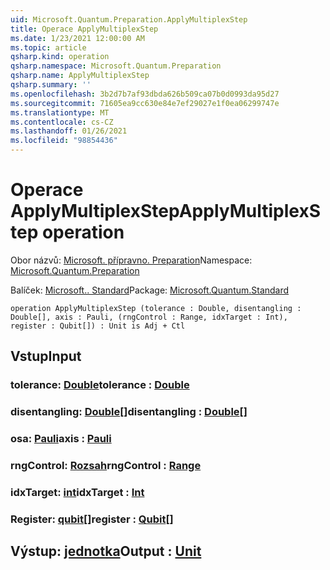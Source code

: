 ```yaml
---
uid: Microsoft.Quantum.Preparation.ApplyMultiplexStep
title: Operace ApplyMultiplexStep
ms.date: 1/23/2021 12:00:00 AM
ms.topic: article
qsharp.kind: operation
qsharp.namespace: Microsoft.Quantum.Preparation
qsharp.name: ApplyMultiplexStep
qsharp.summary: ''
ms.openlocfilehash: 3b2d7b7af93dbda626b509ca07b0d0993da95d27
ms.sourcegitcommit: 71605ea9cc630e84e7ef29027e1f0ea06299747e
ms.translationtype: MT
ms.contentlocale: cs-CZ
ms.lasthandoff: 01/26/2021
ms.locfileid: "98854436"
---
```

# <a name="applymultiplexstep-operation"></a><span data-ttu-id="9411f-102">Operace ApplyMultiplexStep</span><span class="sxs-lookup"><span data-stu-id="9411f-102">ApplyMultiplexStep operation</span></span>

<span data-ttu-id="9411f-103">Obor názvů: [Microsoft. přípravno. Preparation](xref:Microsoft.Quantum.Preparation)</span><span class="sxs-lookup"><span data-stu-id="9411f-103">Namespace: [Microsoft.Quantum.Preparation](xref:Microsoft.Quantum.Preparation)</span></span>

<span data-ttu-id="9411f-104">Balíček: [Microsoft.. Standard](https://nuget.org/packages/Microsoft.Quantum.Standard)</span><span class="sxs-lookup"><span data-stu-id="9411f-104">Package: [Microsoft.Quantum.Standard](https://nuget.org/packages/Microsoft.Quantum.Standard)</span></span>




```qsharp
operation ApplyMultiplexStep (tolerance : Double, disentangling : Double[], axis : Pauli, (rngControl : Range, idxTarget : Int), register : Qubit[]) : Unit is Adj + Ctl
```


## <a name="input"></a><span data-ttu-id="9411f-105">Vstup</span><span class="sxs-lookup"><span data-stu-id="9411f-105">Input</span></span>

### <a name="tolerance--double"></a><span data-ttu-id="9411f-106">tolerance: [Double](xref:microsoft.quantum.lang-ref.double)</span><span class="sxs-lookup"><span data-stu-id="9411f-106">tolerance : [Double](xref:microsoft.quantum.lang-ref.double)</span></span>




### <a name="disentangling--double"></a><span data-ttu-id="9411f-107">disentangling: [Double](xref:microsoft.quantum.lang-ref.double)[]</span><span class="sxs-lookup"><span data-stu-id="9411f-107">disentangling : [Double](xref:microsoft.quantum.lang-ref.double)[]</span></span>




### <a name="axis--pauli"></a><span data-ttu-id="9411f-108">osa: [Pauli](xref:microsoft.quantum.lang-ref.pauli)</span><span class="sxs-lookup"><span data-stu-id="9411f-108">axis : [Pauli](xref:microsoft.quantum.lang-ref.pauli)</span></span>




### <a name="rngcontrol--range"></a><span data-ttu-id="9411f-109">rngControl: [Rozsah](xref:microsoft.quantum.lang-ref.range)</span><span class="sxs-lookup"><span data-stu-id="9411f-109">rngControl : [Range](xref:microsoft.quantum.lang-ref.range)</span></span>




### <a name="idxtarget--int"></a><span data-ttu-id="9411f-110">idxTarget: [int](xref:microsoft.quantum.lang-ref.int)</span><span class="sxs-lookup"><span data-stu-id="9411f-110">idxTarget : [Int](xref:microsoft.quantum.lang-ref.int)</span></span>




### <a name="register--qubit"></a><span data-ttu-id="9411f-111">Register: [qubit](xref:microsoft.quantum.lang-ref.qubit)[]</span><span class="sxs-lookup"><span data-stu-id="9411f-111">register : [Qubit](xref:microsoft.quantum.lang-ref.qubit)[]</span></span>





## <a name="output--unit"></a><span data-ttu-id="9411f-112">Výstup: [jednotka](xref:microsoft.quantum.lang-ref.unit)</span><span class="sxs-lookup"><span data-stu-id="9411f-112">Output : [Unit](xref:microsoft.quantum.lang-ref.unit)</span></span>

